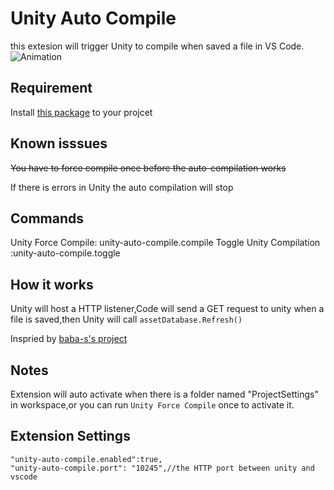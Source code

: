 # Unity Auto Compile
this extesion will trigger Unity to compile when saved a file in VS Code.
![Animation](https://github.com/PostCyberPunk/UnityAutoCompile/assets/134976996/cb126a25-b72b-4152-898c-06ae374a7ffe)
## Requirement
Install [this package](https://github.com/PostCyberPunk/UnityAutoCompile/releases/download/0.0.1/VSCodeAutoCompile.unitypackage) to your projcet

## Known isssues
~~You have to force compile once before the auto-compilation works~~

If there is errors in Unity the auto compilation will stop

## Commands
Unity Force Compile: unity-auto-compile.compile
Toggle Unity Compilation :unity-auto-compile.toggle

## How it works
Unity will host a HTTP listener,Code will send a GET request to unity when a file is saved,then Unity will call `assetDatabase.Refresh()`

Inspried by [baba-s's project](https://github.com/baba-s/unity-compile-in-background)

## Notes
Extension will auto activate when there is a folder named "ProjectSettings" in workspace,or you can run `Unity Force Compile` once to activate it.

## Extension Settings
```
"unity-auto-compile.enabled":true,
"unity-auto-compile.port": "10245",//the HTTP port between unity and vscode 
```
